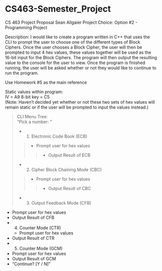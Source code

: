 # CS463-Semester_Project

CS 463		Project Proposal		Sean Allgaier
Project Choice: Option #2 - Programming Project  

Description: 
I would like to create a program written in C++ that uses the CLI to prompt the user to choose one of the different types of Block Ciphers. Once the user chooses a Block Cipher, the user will then be prompted to input 4 hex values, these values together will be used as the 16-bit input for the Block Ciphers. The program will then output the resulting value to the console for the user to view. Once the program is finished running, the user will be asked whether or not they would like to continue to run the program.  

Use Homework #5 as the main reference  

Static values within program:	
IV = A9
8-bit key = C5  
(Note: Haven’t decided yet whether or not these two sets of hex values will remain static or if the user will be prompted to input the values instead.)  

> CLI Menu Tree:  
> “Pick a number: ”  
> * 1) Electronic Code Book (ECB)  
>> * Prompt user for hex values  
>>> * Output Result of ECB  
> * 2) Cipher Block Chaining Mode (CBC)  
>>  * Prompt user for hex values  
>>> * Output Result of CBC  
> * 3) Output Feedback Mode (CFB)    
* Prompt user for hex values  
* Output Result of CFB  
* 4) Counter Mode (CTR)  
	* Prompt user for hex values  
* Output Result of CTR  
* 5) Counter Mode (GCM)  
* Prompt user for hex values  
* Output Result of GCM  
* “Continue? [Y / N]”  
